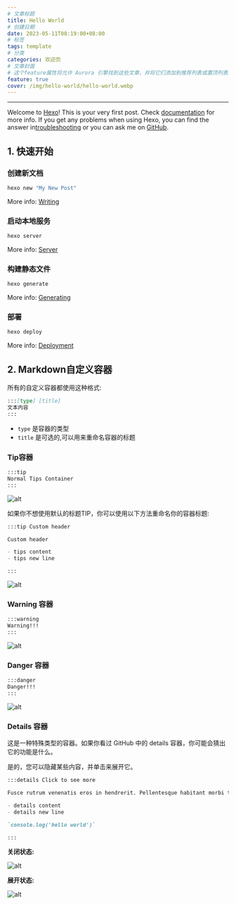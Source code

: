```yaml
---
# 文章标题
title: Hello World
# 创建日期
date: 2023-05-11T08:19:00+08:00
# 标签
tags: template
# 分类
categories: 欢迎页
# 文章封面 
# 这个feature属性将允许 Aurora 引擎找到这些文章，并将它们添加到推荐列表或置顶列表数据中。使用推荐布局模式或置顶布局模式。
feature: true
cover: /img/hello-world/hello-world.webp
---
```


---
Welcome to [Hexo](https://hexo.io/)! This is your very first post. Check [documentation](https://hexo.io/docs/) for more info. If you get any problems when using Hexo, you can find the answer in[troubleshooting](https://hexo.io/docs/troubleshooting.html) or you can ask me on [GitHub](https://github.com/hexojs/hexo/issues).

## 1. 快速开始

### 创建新文档

``` bash
hexo new "My New Post"
```

More info: [Writing](https://hexo.io/docs/writing.html)

### 启动本地服务

``` bash
hexo server
```

More info: [Server](https://hexo.io/docs/server.html)

### 构建静态文件

``` bash
hexo generate
```

More info: [Generating](https://hexo.io/docs/generating.html)

### 部署

``` bash
hexo deploy
```

More info: [Deployment](https://hexo.io/docs/one-command-deployment.html)

## 2. Markdown自定义容器

所有的自定义容器都使用这种格式:

```md
:::[type] [title]
文本内容
:::
```

- `type` 是容器的类型
- `title` 是可选的,可以用来重命名容器的标题

### Tip容器

```md
:::tip
Normal Tips Container
:::
```

![alt](/img/hello-world/tip.webp)

如果你不想使用默认的标题TIP，你可以使用以下方法重命名你的容器标题:

```md
:::tip Custom header

Custom header

- tips content
- tips new line

:::
```

![alt](/img/hello-world/tip-rename.webp)

### Warning 容器

```md
:::warning
Warning!!!
:::
```

![alt](/img/hello-world/warning.webp)

### Danger 容器

```md
:::danger
Danger!!!
:::
```

![alt](/img/hello-world/danger.webp)

### Details 容器

这是一种特殊类型的容器。如果你看过 GitHub 中的 details 容器，你可能会猜出它的功能是什么。

是的，您可以隐藏某些内容，并单击来展开它。

```md
:::details Click to see more

Fusce rutrum venenatis eros in hendrerit. Pellentesque habitant morbi tristique senectus et netus et malesuada fames ac turpis egestas. Nullam eget risus egestas, aliquet ipsum sed, volutpat tortor. Proin finibus tortor ac mauris finibus rutrum. Nullam tincidunt arcu eu urna ullamcorper, eu ultricies turpis ornare. Morbi id sollicitudin orci. Proin lobortis vehicula nibh a ornare. Cras sodales eu ligula quis fermentum. Proin eu ultrices leo, quis iaculis justo. Sed dictum, nulla sit amet imperdiet commodo, libero sapien semper justo, ut lobortis elit nunc vitae ante. Nullam lobortis odio quam, ac condimentum elit posuere vitae. Sed ornare, odio et rutrum varius, lorem eros gravida urna, in pharetra sapien justo non magna.

- details content
- details new line

`console.log('hello world')`

:::

```

**关闭状态:**

![alt](/img/hello-world/detail.webp)

**展开状态:**

![alt](/img/hello-world/detail-opened.webp)
